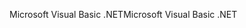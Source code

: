 <span data-ttu-id="7af9c-101">Microsoft Visual Basic .NET</span><span class="sxs-lookup"><span data-stu-id="7af9c-101">Microsoft Visual Basic .NET</span></span>